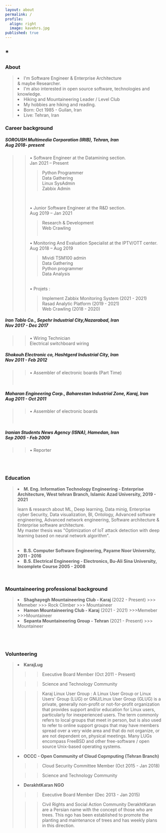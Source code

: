 ```yaml
---
layout: about
permalink: /
profile:
  align: right
  image: kavehrs.jpg
published: true
---
```


## *

### About
<blockquote>
 <li> I'm Software Engineer & Enterprise Architecture <br>
 & maybe Researcher.</li>
 <li> I'm also interested in open source software, technologies and knowledge. </li>
 <li> Hiking and Mountaineering Leader / Level Club </li>
  <li> My hobbies are hiking and reading.</li>
 <li> Born: Oct 1985 - Guilan, Iran </li>
 <li> Live: Tehran, Iran </li></blockquote>






### Career background
>>


##### SOROUSH Multimedia Corporation (IRIB), Tehran, Iran<br> Aug 2018- present
>> •	Software Engineer at the Datamining section.<br> Jan 2021 – Present<br>
>>> Python Programmer<br>
>>> Data Gathering<br>
>>> Linux SysAdmin<br>
>>> Zabbix Admin<br>
>>
>> ‌ <br>
>>
>> •	Junior Software Engineer at the R&D section.<br> Aug 2019 – Jan 2021<br>
>>> Research & Development<br>
>>> Web Crawling<br>
>> ‌ <br>
>>
>> •	Monitoring And Evaluation Specialist at the IPTV/OTT center.<br> Aug 2018 – Aug 2019<br>
>>> Mividi TSM100 admin<br>
>>> Data Gathering<br>
>>> Python programmer<br>
>>>Data Analysis<br>
>>
>> ‌ <br>
>> •	Projets :<br>
>>> Implement Zabbix Monitoring System (2021 - 2021)<br>
>>> Rasad Analytic Platform (2019 - 2021)<br>
>>> Web Crawling (2018 - 2020)<br>
>
>
##### Iran Tablo Co., Sepehr Industrial City,Nazarabad, Iran<br> Nov 2017 - Dec 2017<br>
>> •	Wiring Technician<br> Electrical switchboard wiring<br>
>
>
##### Shokouh Electronic co, Hashtgerd Industrial City, Iran<br> Nov 2011 - Feb 2012<br>
>> •	Assembler of electronic boards (Part Time)<br>
><br>
>
##### Maharan Engineering Corp., Baharestan Industrial Zone, Karaj, Iran<br> Aug 2011 - Oct 2011<br>
>> •	Assembler of electronic boards<br>
><br>
>
##### Iranian Students News Agency (ISNA), Hamedan, Iran<br> Sep 2005 - Feb 2009<br>
>> •	Reporter<br>


<br><br>

### Education
<blockquote>
<li> <strong> M. Eng. Information Technology Engineering - Enterprise Architecture, West tehran Branch, Islamic Azad University, 2019 - 2021 </strong>
    <p>learn & research about ML, Deep learning, Data minig, Enterprise cyber Security, Data visualization, BI, Ontology, Advanced software engineering, Advanced     network engineering, Software architecture & Enterprise software architecture.<br>My  master thesis was "Optimization of IoT attack detection with deep learning based on neural network algorithm". </p> </li> <br>
    
<li><strong> B.S. Computer Software Engineering, Payame Noor University, 2011 - 2016 </strong> </li> 
<li><strong> B.S. Electrical Engineering - Electronics, Bu-Ali Sina University, Incomplete Course 2005 - 2008 </strong></li>  </blockquote>  
  <br>
  
  
### Mountaineering professional background
<blockquote>
<li> <strong> Shaghayegh Mountaineering Club - Karaj </strong> (2022 - Present)</strong>
>>> Memeber
>>> Rock Climber 
>>> Mountaineer

<li> <strong> Hamon Mountaineering Club - Karaj</strong> (2021 - 2021)</strong>
>>>Memeber
>>>Mountaineer 
  
<li> <strong> Sepanta Mountaineering Group - Tehran </strong>(2021 - Present) </strong> 
>>> Mountaineer
  
</blockquote>

<br><br>



### Volunteering
<blockquote>
  
<li> <strong> KarajLug</strong>
  
>> Executive Board Member (Oct 2011 - Present)
  
>> Science and Technology Community
  
>> Karaj Linux User Group :
>> A Linux User Group or Linux Users' Group (LUG) or GNU/Linux User Group (GLUG) is a private, generally non-profit or not-for-profit organization that provides support and/or education for Linux users, particularly for inexperienced users. The term commonly refers to local groups that meet in person, but is also used to refer to online support groups that may have members spread over a very wide area and that do not organize, or are not dependent on, physical meetings. Many LUGs encompass FreeBSD and other free-software / open source Unix-based operating systems.

<li> <strong> OCCC - Open Community of Cloud Copmputing (Tehran Branch)</strong>
  
>> Cloud Security Committee Member (Oct 2015 - Jan 2018)
  
>> Science and Technology Community

<li> <strong> DerakhtKaran NGO </strong>
  
>> Executive Board Member (Dec 2013 - Jan 2015) 
  
>> Civil Rights and Social Action Community
>> DerakhtKaran are a Persian name with the concept of those who are trees.
>> This ngo has been established to promote the planting and maintenance of trees and has weekly plans in this direction.
  
  

</blockquote>



